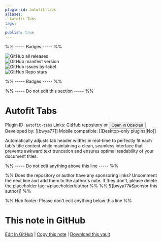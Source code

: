 ```yaml
---
plugin-id: autofit-tabs
aliases:
- Autofit Tabs
tags: 
- 
publish: true
---
```


%% ----- Badges ----- %%

![GitHub all releases](https://img.shields.io/github/downloads/bwya77/autofit-tabs/total?color=573E7A&logo=github&style=for-the-badge)   
![GitHub manifest version](https://img.shields.io/github/manifest-json/v/bwya77/autofit-tabs?color=573E7A&logo=github&style=for-the-badge)   
![GitHub issues by-label](https://img.shields.io/github/issues/bwya77/autofit-tabs/help%20wanted?color=573E7A&logo=github&style=for-the-badge)   
![GitHub Repo stars](https://img.shields.io/github/stars/bwya77/autofit-tabs?color=573E7A&logo=github&style=for-the-badge)

%% ----- Badges ----- %%

%% ----- Do not edit this section ----- %%

# Autofit Tabs

Plugin ID: `autofit-tabs`
Links: [GitHub repository](https://github.com/bwya77/autofit-tabs) or [<button id=HH>Open in Obsidian</button>](obsidian://show-plugin?id=autofit-tabs)
Developed by: [[bwya77]]
Mobile compatible: [[Desktop-only plugins|No]]

Automatically adjusts tab header widths in real-time to perfectly fit each tab's title content while maintaining a clean, seamless interface that prevents awkward text truncation and ensures optimal readability of your document titles.

%% ----- Do not edit anything above this line ----- %% 

%% Does the repository or author have any sponsoring links? Uncomment the next line and add them to the author's note. If they don't, please delete the placeholder tag: #placeholder/author %%
%% ![[bwya77#Sponsor this author]] %%

%% Hub footer: Please don't edit anything below this line %%

# This note in GitHub

<span class="git-footer">[Edit In GitHub](https://github.dev/obsidian-community/obsidian-hub/blob/main/02%20-%20Community%20Expansions/02.05%20All%20Community%20Expansions/Plugins/autofit-tabs.md "git-hub-edit-note") | [Copy this note](https://raw.githubusercontent.com/obsidian-community/obsidian-hub/main/02%20-%20Community%20Expansions/02.05%20All%20Community%20Expansions/Plugins/autofit-tabs.md "git-hub-copy-note") | [Download this vault](https://github.com/obsidian-community/obsidian-hub/archive/refs/heads/main.zip "git-hub-download-vault") </span>
